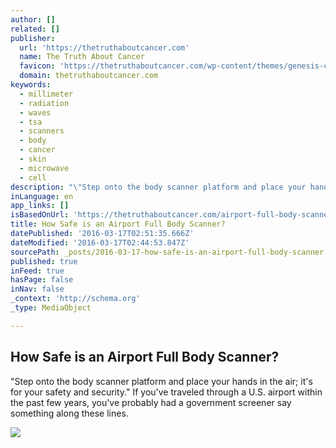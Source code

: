 ```yaml
---
author: []
related: []
publisher:
  url: 'https://thetruthaboutcancer.com'
  name: The Truth About Cancer
  favicon: 'https://thetruthaboutcancer.com/wp-content/themes/genesis-child/images/favicon.png'
  domain: thetruthaboutcancer.com
keywords:
  - millimeter
  - radiation
  - waves
  - tsa
  - scanners
  - body
  - cancer
  - skin
  - microwave
  - cell
description: "\"Step onto the body scanner platform and place your hands in the air; it's for your safety and security.\" If you've traveled through a U.S. airport within the past few years, you've probably had a government screener say something along these lines."
inLanguage: en
app_links: []
isBasedOnUrl: 'https://thetruthaboutcancer.com/airport-full-body-scanner/'
title: How Safe is an Airport Full Body Scanner?
datePublished: '2016-03-17T02:51:35.666Z'
dateModified: '2016-03-17T02:44:53.847Z'
sourcePath: _posts/2016-03-17-how-safe-is-an-airport-full-body-scanner.md
published: true
inFeed: true
hasPage: false
inNav: false
_context: 'http://schema.org'
_type: MediaObject

---
```

<article style=""><h1>How Safe is an Airport Full Body Scanner?</h1><p>"Step onto the body scanner platform and place your hands in the air; it's for your safety and security." If you've traveled through a U.S. airport within the past few years, you've probably had a government screener say something along these lines.</p><img src="https://d2v4vjmuxdiocn.cloudfront.net/wp-content/uploads/Millimeter-wave-body-scanner.jpg" /></article>